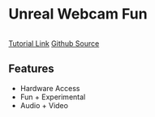 # Unreal Webcam Fun

<img src="" />

[Tutorial Link](https://courses.wesbos.com/account/access/5f602c40f8289514d0f9b6fc/view/194128614)
[Github Source](https://github.com/wesbos/JavaScript30/tree/master/19%20-%20Webcam%20Fun)

## Features

- Hardware Access
- Fun + Experimental
- Audio + Video
